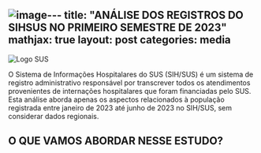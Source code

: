 ![image](https://github.com/certeixeira/certeixeira.github.io/assets/82918016/0d56b63a-4d4b-4e70-873d-13f7fd410a57)---
title:  "ANÁLISE DOS REGISTROS DO SIHSUS NO PRIMEIRO SEMESTRE DE 2023"
mathjax: true
layout: post
categories: media
---

![Logo SUS](https://cartaosus.com.br/wp-content/uploads/2018/06/sus.jpg)


O Sistema de Informações Hospitalares do SUS (SIH/SUS) é um sistema de registro administrativo responsável por transcrever todos os atendimentos provenientes de 
internações hospitalares que foram financiadas pelo SUS. Esta análise aborda apenas os aspectos relacionados à população registrada entre janeiro de 2023 até junho de 2023 no SIH/SUS,
sem considerar dados regionais.

## O QUE VAMOS ABORDAR NESSE ESTUDO?
